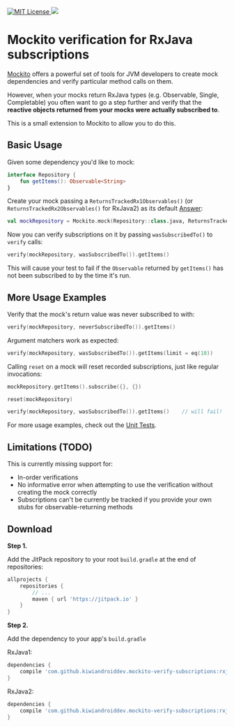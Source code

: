 [![MIT License](http://img.shields.io/badge/license-MIT-green.svg) ](https://github.com/mockito/mockito/blob/master/LICENSE)
[![](https://jitpack.io/v/kiwiandroiddev/mockito-verify-subscriptions.svg)](https://jitpack.io/#kiwiandroiddev/mockito-verify-subscriptions)

# Mockito verification for RxJava subscriptions

[Mockito](http://site.mockito.org/) offers a powerful set of tools for JVM developers to create mock dependencies and verify particular method calls on them.

However, when your mocks return RxJava types (e.g. Observable, Single, Completable) you often want to go a step further and verify that the **reactive objects returned from your mocks were actually subscribed to**.

This is a small extension to Mockito to allow you to do this.

Basic Usage
-----------

Given some dependency you'd like to mock:
```kotlin
interface Repository {
    fun getItems(): Observable<String>
}
```

Create your mock passing a `ReturnsTrackedRx1Observables()` (or `ReturnsTrackedRx2Observables()` for RxJava2) as its default [Answer](https://static.javadoc.io/org.mockito/mockito-core/2.10.0/org/mockito/stubbing/Answer.html):
```kotlin
val mockRepository = Mockito.mock(Repository::class.java, ReturnsTrackedRx1Observables())
```

Now you can verify subscriptions on it by passing `wasSubscribedTo()` to `verify` calls:

```kotlin
verify(mockRepository, wasSubscribedTo()).getItems()
```

This will cause your test to fail if the `Observable` returned by `getItems()` has not been subscribed to by the time it's run.

More Usage Examples
-------------------

Verify that the mock's return value was never subscribed to with:

```kotlin
verify(mockRepository, neverSubscribedTo()).getItems()
```

Argument matchers work as expected:

```kotlin
verify(mockRepository, wasSubscribedTo()).getItems(limit = eq(10))
```

Calling `reset` on a mock will reset recorded subscriptions, just like regular invocations:
```kotlin
mockRepository.getItems().subscribe({}, {})

reset(mockRepository)

verify(mockRepository, wasSubscribedTo()).getItems()    // will fail!
```

For more usage examples, check out the [Unit Tests](library/src/test/kotlin/nz/co/kiwiandroiddev/mockito/rxjava/verification/SubscribedToObservableTest.kt).

Limitations (TODO)
------------------

This is currently missing support for:
* In-order verifications
* No informative error when attempting to use the verification without creating the mock correctly
* Subscriptions can't be currently be tracked if you provide your own stubs for observable-returning methods

Download
--------

**Step 1.**

Add the JitPack repository to your root `build.gradle` at the end of repositories:

```groovy
allprojects {
    repositories {
        // ...
        maven { url 'https://jitpack.io' }
    }
}
```
**Step 2.**

Add the dependency to your app's `build.gradle`

RxJava1:

```groovy
dependencies {
    compile 'com.github.kiwiandroiddev.mockito-verify-subscriptions:rxjava1:v0.2-alpha'
}
```

RxJava2:
```groovy
dependencies {
    compile 'com.github.kiwiandroiddev.mockito-verify-subscriptions:rxjava2:v0.2-alpha'
}
```
